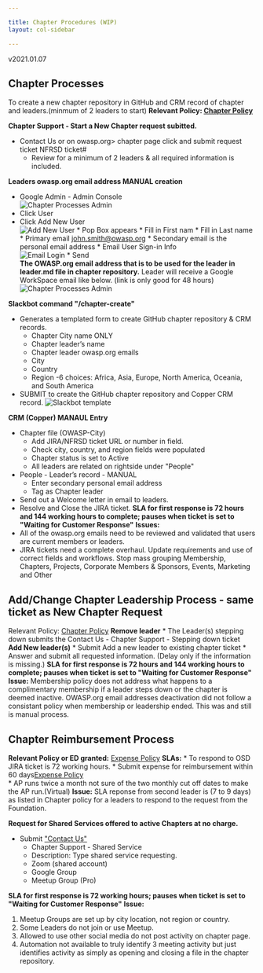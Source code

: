 ```yaml
---

title: Chapter Procedures (WIP)
layout: col-sidebar

---
```

v2021.01.07

## Chapter Processes 
To create a new chapter repository in GitHub and CRM record of chapter and leaders.(minmum of 2 leaders to start)
**Relevant Policy: [Chapter Policy](https://owasp.org/www-policy/operational/chapters)**    

**Chapter Support - Start a New Chapter request subitted.**
* Contact Us or on owasp.org> chapter page click and submit request ticket NFRSD ticket# 
  * Review for a minimum of 2 leaders & all required information is included.

**Leaders owasp.org email address MANUAL creation**
   * Google Admin - Admin Console   
![Chapter Processes Admin]({{site.base_url}}/assets/images/GoogleAdmin_User.png)
   * Click User   
   * Click Add New User   
![Add New User]({{site.base_url}}/assets/images/Add_new_user.png)
    * Pop Box appears
    * Fill in First nam
    * Fill in Last name
    * Primary email john.smith@owasp.org
    * Secondary email is the personal email address 
    * Email User Sign-in Info   
![Email Login]({{site.base_url}}/assets/images/Email_login_info.png)
    * Send   
**The OWASP.org email address that is to be used for the leader in leader.md file in chapter repository.**
 Leader will receive a Google WorkSpace email like below. (link is only good for 48 hours)
![Chapter Processes Admin]({{site.base_url}}/assets/images/GoogleWorkspace_email.png)
  
**Slackbot command "/chapter-create"**
* Generates a templated form to create GitHub chapter repository & CRM records.
   * Chapter City name ONLY
   * Chapter leader’s name
   * Chapter leader owasp.org emails
   * City
   * Country
   * Region -6 choices: Africa, Asia, Europe, North America, Oceania, and South America
* SUBMIT to create the GitHub chapter repository and Copper CRM record.
![Slackbot template]({{site.base_url}}/assets/images/chapter_slackbot_temp.png)

**CRM (Copper) MANAUL Entry**
* Chapter file (OWASP-City) 
  * Add JIRA/NFRSD ticket URL or number in field.
  * Check city, country, and region fields were populated
  * Chapter status is set to Active
  * All leaders are related on rightside under "People"
* People - Leader’s record - MANUAL
   * Enter secondary personal email address
   * Tag as Chapter leader
* Send out a Welcome letter in email to leaders.
* Resolve and Close the JIRA ticket. 
**SLA for first response is 72 hours and 144 working hours to complete; pauses when ticket is set to "Waiting for Customer Response"**
**Issues:**
 * All of the owasp.org emails need to be reviewed and validated that users are current members or leaders.
 * JIRA tickets need a complete overhaul.  Update requirements and use of correct fields and workflows. Stop mass grouping Membership, Chapters, Projects, Corporate Members & Sponsors, Events, Marketing and Other

## Add/Change Chapter Leadership Process - same ticket as New Chapter Request
 Relevant Policy: [Chapter Policy](https://owasp.org/www-policy/operational/chapters) 
    **Remove leader**
    * The Leader(s) stepping down submits the Contact Us - Chapter Support -  Stepping down ticket 
   **Add New leader(s)**
    * Submit Add a new leader to existing chapter ticket 
    * Answer and submit all requested information. (Delay only if the information is missing.)
**SLA for first response is 72 hours and 144 working hours to complete; pauses when ticket is set to "Waiting for Customer Response"**
**Issue:** Membership policy does not address what happens to a complimentary membership if a leader steps down or the chapter is deemed inactive. 
OWASP.org email addresses deactivation did not follow a consistant policy when membership or leadership ended. This was and still is manual process.

## Chapter Reimbursement Process
**Relevant Policy or ED granted:** [Expense Policy](https://owasp.org/www-policy/operational/expense-reimbursement)
  **SLAs:** 
    * To respond to OSD JIRA ticket is 72 working hours.
    * Submit expense for reimbursement within 60 days[Expense Policy](https://owasp.org/www-policy/operational/expense-reimbursement)  
    * AP runs twice a month not sure of the two monthly cut off dates to make the AP run.(Virtual)
**Issue:** SLA reponse from second leader is (7 to 9 days) as listed in Chapter policy for a leaders to respond to the request from the Foundation. 
    
**Request for Shared Services offered to active Chapters at no charge.**
  * Submit ["Contact Us"](https://owasporg.atlassian.net/servicedesk/customer/portal/7/create/72)
    * Chapter Support - Shared Service
    * Description: Type shared service requesting.
     * Zoom (shared account)
     * Google Group
     * Meetup Group (Pro)
 
**SLA for first response is 72 working hours; pauses when ticket is set to "Waiting for Customer Response"**
**Issue:** 
1. Meetup Groups are set up by city location, not region or country. 
2. Some Leaders do not join or use Meetup. 
3. Allowed to use other social media do not post activity on chapter page.
5. Automation not available to truly identify 3 meeting activity but just identifies activity as simply as opening and closing a file in the chapter repository.  







